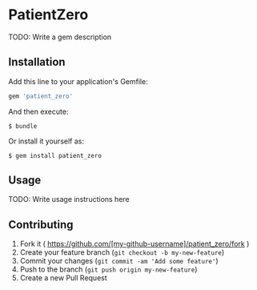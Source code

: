 # PatientZero

TODO: Write a gem description

## Installation

Add this line to your application's Gemfile:

```ruby
gem 'patient_zero'
```

And then execute:

    $ bundle

Or install it yourself as:

    $ gem install patient_zero

## Usage

TODO: Write usage instructions here

## Contributing

1. Fork it ( https://github.com/[my-github-username]/patient_zero/fork )
2. Create your feature branch (`git checkout -b my-new-feature`)
3. Commit your changes (`git commit -am 'Add some feature'`)
4. Push to the branch (`git push origin my-new-feature`)
5. Create a new Pull Request
